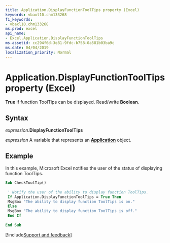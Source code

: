```yaml
---
title: Application.DisplayFunctionToolTips property (Excel)
keywords: vbaxl10.chm133268
f1_keywords:
- vbaxl10.chm133268
ms.prod: excel
api_name:
- Excel.Application.DisplayFunctionToolTips
ms.assetid: cc294f6d-3e81-9fdc-b758-0a581b03ba9c
ms.date: 04/04/2019
localization_priority: Normal
---
```



# Application.DisplayFunctionToolTips property (Excel)

**True** if function ToolTips can be displayed. Read/write **Boolean**.


## Syntax

_expression_.**DisplayFunctionToolTips**

_expression_ A variable that represents an **[Application](Excel.Application(object).md)** object.


## Example

In this example, Microsoft Excel notifies the user of the status of displaying function ToolTips.

```vb
Sub CheckToolTip() 
 
 ' Notify the user of the ability to display function ToolTips. 
 If Application.DisplayFunctionToolTips = True Then 
 MsgBox "The ability to display function ToolTips is on." 
 Else 
 MsgBox "The ability to display function ToolTips is off." 
 End If 
 
End Sub
```




[!include[Support and feedback](~/includes/feedback-boilerplate.md)]